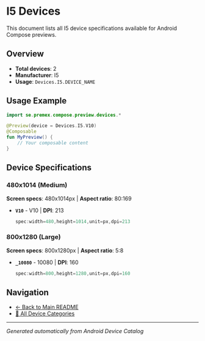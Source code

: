 # I5 Devices

This document lists all I5 device specifications available for Android Compose previews.

## Overview

- **Total devices**: 2
- **Manufacturer**: I5
- **Usage**: `Devices.I5.DEVICE_NAME`

## Usage Example

```kotlin
import se.premex.compose.preview.devices.*

@Preview(device = Devices.I5.V10)
@Composable
fun MyPreview() {
    // Your composable content
}
```

## Device Specifications

### 480x1014 (Medium)

**Screen specs**: 480x1014px | **Aspect ratio**: 80:169

- **`V10`** - V10 | **DPI**: 213
  ```kotlin
  spec:width=480,height=1014,unit=px,dpi=213
  ```

### 800x1280 (Large)

**Screen specs**: 800x1280px | **Aspect ratio**: 5:8

- **`_10080`** -  10080 | **DPI**: 160
  ```kotlin
  spec:width=800,height=1280,unit=px,dpi=160
  ```

## Navigation

- [← Back to Main README](../../README.md)
- [📱 All Device Categories](../README.md)

---
*Generated automatically from Android Device Catalog*
